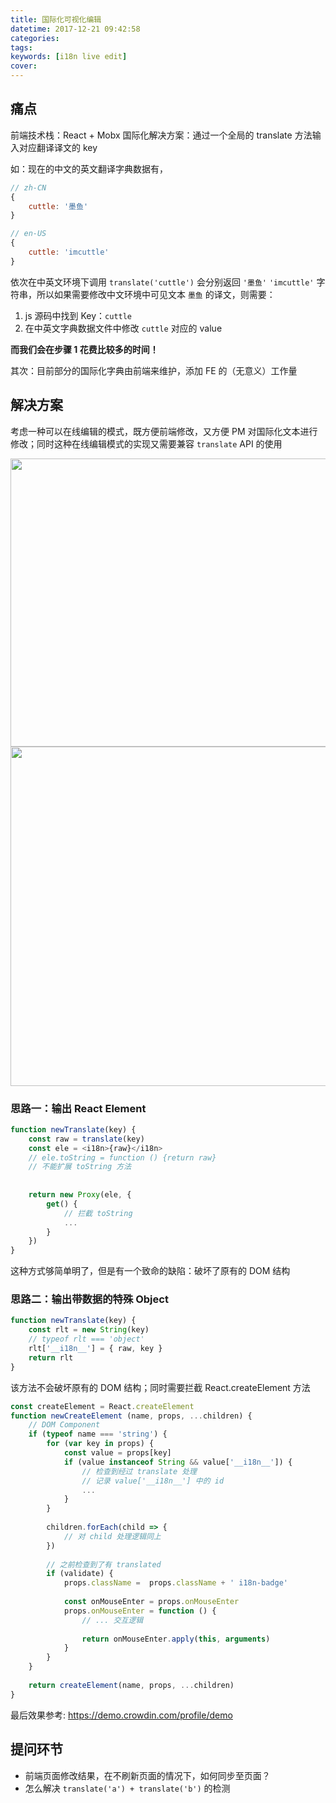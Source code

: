 ```yaml
---
title: 国际化可视化编辑
datetime: 2017-12-21 09:42:58
categories:
tags:
keywords: [i18n live edit]
cover:
---
```


## 痛点
前端技术栈：React + Mobx
国际化解决方案：通过一个全局的 translate 方法输入对应翻译译文的 key

如：现在的中文的英文翻译字典数据有，
```js
// zh-CN
{
    cuttle: '墨鱼'
}

// en-US
{
    cuttle: 'imcuttle'
}
```
依次在中英文环境下调用 `translate('cuttle')` 会分别返回 `'墨鱼'` `'imcuttle'` 字符串，所以如果需要修改中文环境中可见文本 `墨鱼` 的译文，则需要：  

1. js 源码中找到 Key：`cuttle`   
2. 在中英文字典数据文件中修改 `cuttle` 对应的 value

**而我们会在步骤 1 花费比较多的时间！**

其次：目前部分的国际化字典由前端来维护，添加 FE 的（无意义）工作量

## 解决方案
考虑一种可以在线编辑的模式，既方便前端修改，又方便 PM 对国际化文本进行修改；同时这种在线编辑模式的实现又需要兼容 `translate` API 的使用

<img src="https://i.loli.net/2017/12/21/5a3bb22977eed.jpg" width="1193" height="461"/>
<img src="https://i.loli.net/2017/12/21/5a3bb24eb7359.jpg" width="1069" height="543"/>

### 思路一：输出 React Element

```js
function newTranslate(key) {
    const raw = translate(key)
    const ele = <i18n>{raw}</i18n>
    // ele.toString = function () {return raw}
    // 不能扩展 toString 方法
    
    
    return new Proxy(ele, {
        get() {
            // 拦截 toString
            ...
        }
    })
}
```

这种方式够简单明了，但是有一个致命的缺陷：破坏了原有的 DOM 结构

### 思路二：输出带数据的特殊 Object

```js
function newTranslate(key) {
    const rlt = new String(key)
    // typeof rlt === 'object'
    rlt['__i18n__'] = { raw, key }
    return rlt
}
```
该方法不会破坏原有的 DOM 结构；同时需要拦截 React.createElement 方法

```js
const createElement = React.createElement
function newCreateElement (name, props, ...children) {
    // DOM Component
    if (typeof name === 'string') {
        for (var key in props) {
            const value = props[key]
            if (value instanceof String && value['__i18n__']) {
                // 检查到经过 translate 处理
                // 记录 value['__i18n__'] 中的 id
                ...
            }
        }
        
        children.forEach(child => {
            // 对 child 处理逻辑同上
        })
        
        // 之前检查到了有 translated 
        if (validate) {
            props.className =  props.className + ' i18n-badge'
            
            const onMouseEnter = props.onMouseEnter
            props.onMouseEnter = function () {
                // ... 交互逻辑
                
                return onMouseEnter.apply(this, arguments)
            }
        }
    }
    
    return createElement(name, props, ...children)
}

```


最后效果参考:
https://demo.crowdin.com/profile/demo

## 提问环节
- 前端页面修改结果，在不刷新页面的情况下，如何同步至页面？
-  怎么解决 `translate('a') + translate('b')` 的检测